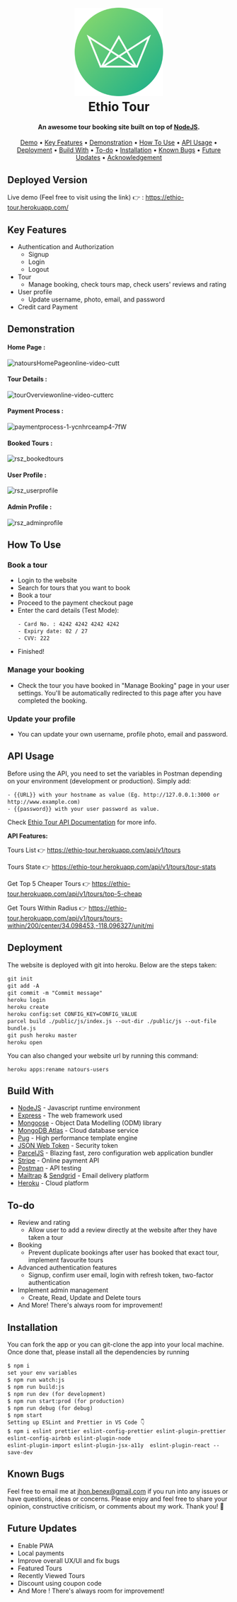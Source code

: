 <h1 align="center">
  <br>
  <a href="https://ethio-tour.herokuapp.com/"><img src="https://github.com/jo-ui/Ethio-Tour/blob/00c8fbfc15b3dfadcb841ee4645023572f05c524/public/img/logo-green-round.png" alt="Ethio-tour" width="200"></a>
  <br>
  Ethio Tour
  <br>
</h1>

<h4 align="center">An awesome tour booking site built on top of <a href="https://nodejs.org/en/" target="_blank">NodeJS</a>.</h4>

 <p align="center">
 <a href="#deployed-version">Demo</a> •
  <a href="#key-features">Key Features</a> •
  <a href="#demonstration">Demonstration</a> •
  <a href="#how-to-use">How To Use</a> •
  <a href="#api-usage">API Usage</a> •
  <a href="#deployment">Deployment</a> •
  <a href="#build-with">Build With</a> •
  <a href="#to-do">To-do</a> •
  <a href="#installation">Installation</a> • 
  <a href="#known-bugs">Known Bugs</a> • 
  <a href="#future-updates">Future Updates</a> • 
  <a href="#acknowledgement">Acknowledgement</a>
</p>

## Deployed Version
Live demo (Feel free to visit using the link) 👉 : https://ethio-tour.herokuapp.com/


## Key Features

* Authentication and Authorization
  - Signup
  - Login 
  - Logout
* Tour
  - Manage booking, check tours map, check users' reviews and rating
* User profile
  - Update username, photo, email, and password
* Credit card Payment


## Demonstration
#### Home Page :
![natoursHomePageonline-video-cutt](https://user-images.githubusercontent.com/58518192/72606801-7ebe0680-3949-11ea-8e88-613f022a64e5.gif)

#### Tour Details :
![tourOverviewonline-video-cutterc](https://user-images.githubusercontent.com/58518192/72606859-a0b78900-3949-11ea-8f0d-ef44c789957b.gif)

#### Payment Process :
![paymentprocess-1-ycnhrceamp4-7fW](https://user-images.githubusercontent.com/58518192/72606973-d9eff900-3949-11ea-9a2e-f84a6581bef3.gif)

#### Booked Tours :
![rsz_bookedtours](https://user-images.githubusercontent.com/58518192/72607747-6a7b0900-394b-11ea-8b9f-5330531ca2eb.png)


#### User Profile :
![rsz_userprofile](https://user-images.githubusercontent.com/58518192/72607635-44edff80-394b-11ea-8943-64c48f6f19aa.png)

#### Admin Profile :
![rsz_adminprofile](https://user-images.githubusercontent.com/58518192/72607648-4d463a80-394b-11ea-972f-a73160cfaa5b.png)


## How To Use

### Book a tour
* Login to the website
* Search for tours that you want to book
* Book a tour
* Proceed to the payment checkout page
* Enter the card details (Test Mode):
  ```
  - Card No. : 4242 4242 4242 4242
  - Expiry date: 02 / 27
  - CVV: 222
  ```
* Finished!



### Manage your booking

* Check the tour you have booked in "Manage Booking" page in your user settings. You'll be automatically redirected to this
  page after you have completed the booking.

### Update your profile

* You can update your own username, profile photo, email and password.



## API Usage
Before using the API, you need to set the variables in Postman depending on your environment (development or production). Simply add: 
  ```
  - {{URL}} with your hostname as value (Eg. http://127.0.0.1:3000 or http://www.example.com)
  - {{password}} with your user password as value.
  ```

Check [Ethio Tour API Documentation](https://documenter.getpostman.com/view/8689170/SVmzvwpY?version=latest) for more info.

<b> API Features: </b>

Tours List 👉 https://ethio-tour.herokuapp.com/api/v1/tours

Tours State 👉 https://ethio-tour.herokuapp.com/api/v1/tours/tour-stats

Get Top 5 Cheaper Tours 👉 https://ethio-tour.herokuapp.com/api/v1/tours/top-5-cheap

Get Tours Within Radius 👉 https://ethio-tour.herokuapp.com/api/v1/tours/tours-within/200/center/34.098453,-118.096327/unit/mi



## Deployment
The website is deployed with git into heroku. Below are the steps taken:
```
git init
git add -A
git commit -m "Commit message"
heroku login
heroku create
heroku config:set CONFIG_KEY=CONFIG_VALUE
parcel build ./public/js/index.js --out-dir ./public/js --out-file bundle.js
git push heroku master
heroku open
```
You can also changed your website url by running this command:
```
heroku apps:rename natours-users
```


## Build With

* [NodeJS](https://nodejs.org/en/) - Javascript runtime environment
* [Express](http://expressjs.com/) - The web framework used
* [Mongoose](https://mongoosejs.com/) - Object Data Modelling (ODM) library
* [MongoDB Atlas](https://www.mongodb.com/cloud/atlas) - Cloud database service
* [Pug](https://pugjs.org/api/getting-started.html) - High performance template engine
* [JSON Web Token](https://jwt.io/) - Security token
* [ParcelJS](https://parceljs.org/) - Blazing fast, zero configuration web application bundler
* [Stripe](https://stripe.com/) - Online payment API
* [Postman](https://www.getpostman.com/) - API testing
* [Mailtrap](https://mailtrap.io/) & [Sendgrid](https://sendgrid.com/) - Email delivery platform
* [Heroku](https://www.heroku.com/) - Cloud platform



## To-do

* Review and rating
  - Allow user to add a review directly at the website after they have taken a tour
* Booking
  - Prevent duplicate bookings after user has booked that exact tour, implement favourite tours
* Advanced authentication features
  - Signup, confirm user email, login with refresh token, two-factor authentication
* Implement admin management
  - Create, Read, Update and Delete tours
* And More! There's always room for improvement!


## Installation
You can fork the app or you can git-clone the app into your local machine. Once done that, please install all the
dependencies by running
```
$ npm i
set your env variables
$ npm run watch:js
$ npm run build:js
$ npm run dev (for development)
$ npm run start:prod (for production)
$ npm run debug (for debug)
$ npm start
Setting up ESLint and Prettier in VS Code 👇
$ npm i eslint prettier eslint-config-prettier eslint-plugin-prettier eslint-config-airbnb eslint-plugin-node
eslint-plugin-import eslint-plugin-jsx-a11y  eslint-plugin-react --save-dev
```


## Known Bugs
Feel free to email me at jhon.benex@gmail.com if you run into any issues or have questions, ideas or concerns.
Please enjoy and feel free to share your opinion, constructive criticism, or comments about my work. Thank you! 🙂

## Future Updates

* Enable PWA
* Local payments
* Improve overall UX/UI and fix bugs
* Featured Tours
* Recently Viewed Tours
* Discount using coupon code
* And More ! There's always room for improvement!
